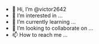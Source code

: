 - 👋 Hi, I’m @victor2642
- 👀 I’m interested in ...
- 🌱 I’m currently learning ...
- 💞️ I’m looking to collaborate on ...
- 📫 How to reach me ...

<!---
victor2642/victor2642 is a ✨ special ✨ repository because its `README.md` (this file) appears on your GitHub profile.
You can click the Preview link to take a look at your changes.
--->
